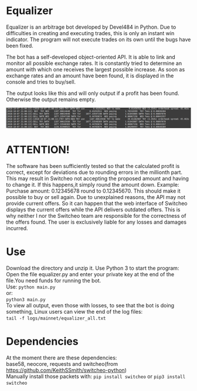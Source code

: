 # Equalizer

Equalizer is an arbitrage bot developed by Devel484 in Python. Due to difficulties in creating and executing trades, this is only an instant win indicator. The program will not execute trades on its own until the bugs have been fixed.

The bot has a self-developed object-oriented API. It is able to link and monitor all possible exchange rates. It is constantly tried to determine an amount with which one receives the largest possible increase. As soon as exchange rates and an amount have been found, it is displayed in the console and tries to buy/sell.

The output looks like this and will only output if a profit has been found. Otherwise the output remains empty.

![Image description](readme.png)

# ATTENTION!
The software has been sufficiently tested so that the calculated profit is correct, except for deviations due to rounding errors in the millionth part. This may result in Switcheo not accepting the proposed amount and having to change it. If this happens,it simply round the amount down. Example: Purchase amount: 0.12345678 round to 0.12345670. This should make it possible to buy or sell again.  Due to unexplained reasons, the API may not provide current offers. So it can happen that the web interface of Switcheo displays the current offers while the API delivers outdated offers.
This is why neither I nor the Switcheo team are responsible for the correctness of the offers found. The user is exclusively liable for any losses and damages incurred.

# Use

Download the directory and unzip it. Use Python 3 to start the program:<br>
Open the file equalizer.py and enter your private key at the end of the file.You need funds for running the bot.<br>
Use:
`python main.py`<br>
or:<br>
`python3 main.py`<br>
To view all output, even those with losses, to see that the bot is doing something, Linux users can view the end of the log files:<br>
`tail -f logs/mainnet/equalizer_all.txt` <br> 

# Dependencies

At the moment there are these dependencies:<br>
base58, neocore, requests and switcheo(from https://github.com/KeithSSmith/switcheo-python)<br>
Manually install those packets with:
`pip install switcheo` or `pip3 install switcheo`


